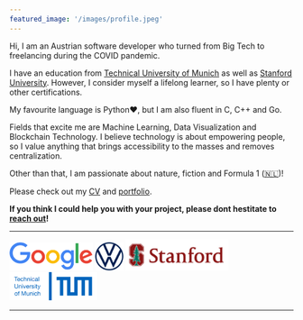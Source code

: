 ```yaml
---
featured_image: '/images/profile.jpeg'
---
```

<script type="text/javascript"
  src="https://cdn.mathjax.org/mathjax/latest/MathJax.js?config=TeX-AMS-MML_HTMLorMML">
</script>


<script async src="https://www.googletagmanager.com/gtag/js?id=G-FL0RFP3MP3"></script>
<script>
  window.dataLayer = window.dataLayer || [];
  function gtag(){dataLayer.push(arguments);}
  gtag('js', new Date());

  gtag('config', 'G-FL0RFP3MP3');
</script>



Hi, I am an Austrian software developer who turned from Big Tech to freelancing during the COVID pandemic.

I have an education from [Technical University of Munich](https://www.tum.de/en/) as well as [Stanford University](https://www.stanford.edu/). However, I consider myself a lifelong learner, so I have plenty or other certifications.

My favourite language is Python:heart:, but I am also fluent in C, C++ and Go.

Fields that excite me are Machine Learning, Data Visualization and Blockchain Technology.
I believe technology is about empowering people, so I value anything that brings accessibility to the masses and removes centralization.


Other than that, I am passionate about nature, fiction and Formula 1 ([🇳🇱](https://www.youtube.com/watch?v=43HCYSXZ9GI))!

Please check out my [CV](https://scheuclu.github.io/hugo_cv/) and [portfolio](https://scheuclu.com/posts/).

**If you think I could help you with your project, please dont hestitate to [reach out](https://scheuclu.com/contact/)!**

---
<p><img src="/images/logos/google.svg" alt="" height="50" />
   <img src="/images/logos/vw.png" alt="" height="50" />
   <img src="/images/logos/stanford.png" alt="" height="55" />
   <img src="/images/logos/tum.png" alt="" height="50" />
</p>

---
